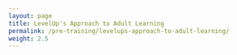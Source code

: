 ```yaml
---
layout: page
title: LevelUp's Approach to Adult Learning
permalink: /pre-training/levelups-approach-to-adult-learning/
weight: 2.5
---
```

